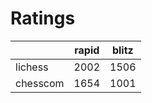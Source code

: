 # Ratings

|          | rapid | blitz |
|----------|-------|-------|
| lichess  | 2002 | 1506 |
| chesscom | 1654 | 1001 |
